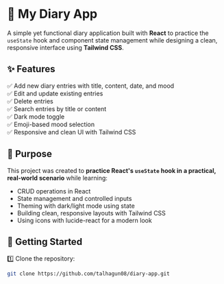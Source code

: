 # 📘 My Diary App

A simple yet functional diary application built with **React** to practice the `useState` hook and component state management while designing a clean, responsive interface using **Tailwind CSS**.

## ✨ Features

✅ Add new diary entries with title, content, date, and mood  
✅ Edit and update existing entries  
✅ Delete entries  
✅ Search entries by title or content  
✅ Dark mode toggle  
✅ Emoji-based mood selection  
✅ Responsive and clean UI with Tailwind CSS

## 🎯 Purpose

This project was created to **practice React's `useState` hook in a practical, real-world scenario** while learning:

- CRUD operations in React
- State management and controlled inputs
- Theming with dark/light mode using state
- Building clean, responsive layouts with Tailwind CSS
- Using icons with lucide-react for a modern look

## 🚀 Getting Started

1️⃣ Clone the repository:
```bash
git clone https://github.com/talhagun08/diary-app.git
